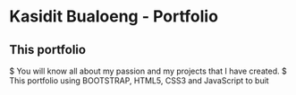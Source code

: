 #  Kasidit Bualoeng - Portfolio #
## This portfolio ##
$ You will know all about my passion and my projects that I have created. 
$ This portfolio using BOOTSTRAP, HTML5, CSS3 and JavaScript to buit
